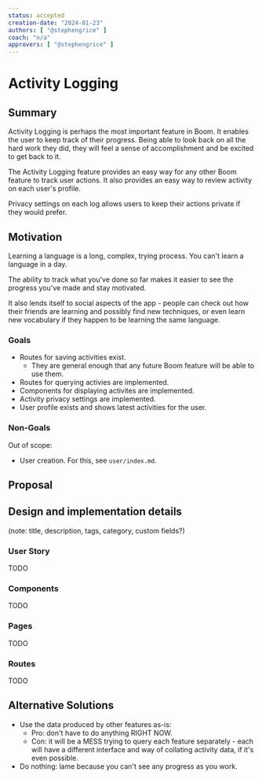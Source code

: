 ```yaml
---
status: accepted
creation-date: "2024-01-23"
authors: [ "@stephengrice" ]
coach: "n/a"
approvers: [ "@stephengrice" ]
---
```


# Activity Logging

## Summary

Activity Logging is perhaps the most important feature in Boom. It enables the user to keep track of their progress. Being able to look back on all the hard work they did, they will feel a sense of accomplishment and be excited to get back to it.

The Activity Logging feature provides an easy way for any other Boom feature to track user actions. It also provides an easy way to review activity on each user's profile.

Privacy settings on each log allows users to keep their actions private if they would prefer.

## Motivation

Learning a language is a long, complex, trying process. You can't learn a language in a day.

The ability to track what you've done so far makes it easier to see the progress you've made and stay motivated.

It also lends itself to social aspects of the app - people can check out how their friends are learning and possibly find new techniques, or even learn new vocabulary if they happen to be learning the same language.

### Goals

- Routes for saving activities exist.
  - They are general enough that any future Boom feature will be able to use them.
- Routes for querying activies are implemented.
- Components for displaying activites are implemented.
- Activity privacy settings are implemented.
- User profile exists and shows latest activities for the user.

### Non-Goals

Out of scope:

- User creation. For this, see `user/index.md`.

## Proposal

<!--
This is where we get down to the specifics of what the proposal actually is,
but keep it simple!  This should have enough detail that reviewers can
understand exactly what you're proposing, but should not include things like
API designs or implementation. The "Design Details" section below is for the
real nitty-gritty.

You might want to consider including the pros and cons of the proposed solution so that they can be
compared with the pros and cons of alternatives.
-->

## Design and implementation details

(note: title, description, tags, category, custom fields?)

### User Story

TODO

### Components

TODO

### Pages

TODO

### Routes

TODO

## Alternative Solutions

- Use the data produced by other features as-is:
  - Pro: don't have to do anything RIGHT NOW.
  - Con: it will be a MESS trying to query each feature separately - each will have a different interface and way of collating activity data, if it's even possible.
- Do nothing: lame because you can't see any progress as you work.
